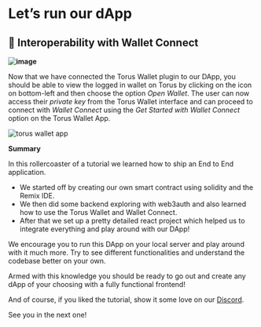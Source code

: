 
# Let’s run our dApp

## 🔗 Interoperability with Wallet Connect

**![image](https://lh5.googleusercontent.com/IhEDi3rBFiwfO2BwZ2Q-L7vQpXP1RTEO0Vd0inRcit2ljJOLkYwSE5gt4OVLUI5bklh4QPc8dJY-cNGF0KBhSDXKnMZIxFnMDws-0UgJ2ibXAWAIrvNx5ldtgqg7HcDdd2tDt0DY4NnusL7gPYmfFL1OLLMsFymkjSg9fh5auAMnhVl_YolUBz6z)**

Now that we have connected the Torus Wallet plugin to our DApp, you should be able to view the logged in wallet on Torus by clicking on the icon on bottom-left and then choose the option _Open Wallet_. The user can now access their _private key_  from the Torus Wallet interface and can proceed to connect with _Wallet Connect_  using the _Get Started with Wallet Connect_  option on the Torus Wallet App.

![torus wallet app](https://lh3.googleusercontent.com/QTSCtJESJAdo56ENfmqUcXJ1UWfIA6vZIjmkGs3oS60O8Ao_RJ5Cx8_J69uDNZq7ppt262IIqs9a4FjYGIF8PFgd8oS7MJlImDProD-yB7uuCgP7RAneNNW1zmn0OPeveCqBlNeEGTIGjLgFzStGCu-kdQ1vpwW-z__c6v0q1HxhjM1BjR-_-FVm)

**Summary**

In this rollercoaster of a tutorial we learned how to ship an End to End application.

-   We started off by creating our own smart contract using solidity and the Remix IDE.
-   We then did some backend exploring with web3auth and also learned how to use the Torus Wallet and Wallet Connect.
-   After that we set up a pretty detailed react project which helped us to integrate everything and play around with our DApp!

We encourage you to run this DApp on your local server and play around with it much more. Try to see different functionalities and understand the codebase better on your own.

Armed with this knowledge you should be ready to go out and create any dApp of your choosing with a fully functional frontend!

And of course, if you liked the tutorial, show it some love on our  [Discord](https://discord.gg/vbVMUwXWgc).

See you in the next one!